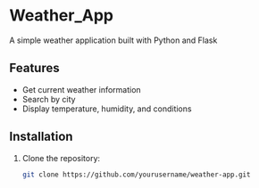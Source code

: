 # Weather_App
A simple weather application built with Python and Flask

## Features
- Get current weather information
- Search by city
- Display temperature, humidity, and conditions

## Installation
1. Clone the repository:
   ```bash
   git clone https://github.com/yourusername/weather-app.git


